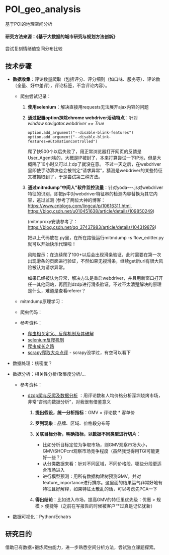 # POI_geo_analysis
基于POI的地理空间分析

#### 研究方法来源：《基于大数据的城市研究与规划方法创新》

尝试复刻情绪值空间分布比较

## 技术步骤
- **数据收集**：评论数量爬取（包括评分、评分细则（如口味、服务等）、评论数（全量、好中差评），评论标签，不含评论内容）。
  
    - 爬虫尝试记录：
      1. **使用selenium**：解决直接用requests无法展开ajax内容的问题
      
      2. **通过配置option抹除chrome webdriver活动特点**：针对 _window.navigator.webdriver == True_
          ```
          option.add_argument("--disable-blink-features")
          option.add_argument("--disable-blink-features=AutomationControlled")
          ```
          爬了快500个以后失败了，用正常浏览器打开网页的反馈是User_Agent啥的，大概是IP被封了，本来打算尝试一下IP池，但是大概隔了10小时又可以上dp了就没在意。
          不过一天之后，在webdriver里即使手动滑块也会被判定“请求异常”，猜测是webdriver的某些特征又被抓取到了，于是尝试第三种方法。
        
      3. **通过mitmdump“中间人”软件监控流量**：针对yoda---.js对webdriver特征的识别，即把js中对webdriver特征串的检测内容替换为其它内容，逃过监测
          (参考了两位大神的博客：https://www.cnblogs.com/lingcai/p/10616311.html, https://blog.csdn.net/u010451638/article/details/109850249)

          (mitmproxy安装参考了：https://blog.csdn.net/qq_37437983/article/details/104319879)

          把以上代码放在.py里，在所在路径运行mitmdump -s flow_editter.py 就可以开始快乐代理啦！
          
          风险提示：在连续爬了100+以后会出现滑条验证，此时需要在第一次出现滑条的页面进行验证，不然如果无视滑条，继续get新url有很大风险被认为请求异常。
          
          如果已经被认为异常，解决方法是重启webdriver，并且用新窗口打开任一其他网站，再回到dzdp进行滑条验证。不过不太清楚解决的原理是什么，难道是查看referer？
      
    - mitmdump原理学习：
    
    - 爬虫代码：

    - 参考资料：
        - [爬虫相关定义、反爬机制及其破解](https://blog.csdn.net/hhr603894090/article/details/119642260?ops_request_misc=%257B%2522request%255Fid%2522%253A%2522163628411916780366575185%2522%252C%2522scm%2522%253A%252220140713.130102334.pc%255Fall.%2522%257D&request_id=163628411916780366575185&biz_id=0&utm_medium=distribute.pc_search_result.none-task-blog-2~all~first_rank_ecpm_v1~rank_v31_ecpm-3-119642260.first_rank_v2_pc_rank_v29&utm_term=selenium+%E5%A4%A7%E4%BC%97%E7%82%B9%E8%AF%84&spm=1018.2226.3001.4187)
        - [selenium反爬机制](https://www.cnblogs.com/lingcai/p/10616311.html)
        - [爬虫成长之路](https://www.jianshu.com/p/8326186c0273)
        - [scrapy爬取大众点评](https://blog.csdn.net/qq_38875300/article/details/88769333) - scrapy没学过，有空可以看下


- 数据处理：核密度？

- 数据分析：相关性分析/聚集度分析/...


  - 参考资料：


    - [dzdp爬与反爬及数据分析](https://zhuanlan.zhihu.com/p/135319431) ：用评论数和人均价格分析深圳烧烤市场，非常“咨询向数据分析”，对我很有借鉴意义

      1. **提出假设，统一分析指标**：GMV = 评论数 * 客单价
      2. **罗列现象**：品牌、区域、价格段分布等
      3. **关联目标分析，明确指标，以数据不同类型进行切片**：
         - 比如分析目标定位为争取市场，则GMV观察市场大小，GMV/SHOPcnt观察市场竞争程度（虽然我觉得用TGI可能更好一些？）
         - 从分类数据来看：针对不同区域，不同价格段，哪些分段更适合市场进入
         - 进行模型预测：用所有数据构建树预测GMV，并对feature_importance进行排序。这里面的结果运气非常好地有特征且好解释，如果特征太散乱的话，可以考虑先PCA一下

      4. **得出结论**：比如进入市场，提高GMV的特征里优先级：优惠 > 规模 > 便捷等（之前在写报告的时候被客户艹过真是记忆犹新）

- 数据可视化：Python/Echatrs

## 研究目的
借助已有数据+锻炼爬虫能力，进一步熟悉空间分析方法，尝试独立课题探索。